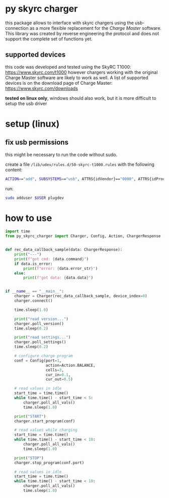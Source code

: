 
# py skyrc charger

this package allows to interface with skyrc chargers using the usb-connection as a more flexible replacement for the *Charge Master* software.
This library was created by reverse engineering the protocol and does not support the complete set of functions yet.

## supported devices

this code was developed and tested using the SkyRC T1000: https://www.skyrc.com/t1000
however chargers working with the original Charge Master software are likely to work as well. A list of supported devices is on the download page of Charge Master: https://www.skyrc.com/downloads

**tested on linux only**, windows should also work, but it is more difficult to setup the usb driver

# setup (linux)

## fix usb permissions

this might be necessary to run the code without sudo.

create a file `/lib/udev/rules.d/50-skyrc-t1000.rules` with the following content:
```bash
ACTION=="add", SUBSYSTEMS=="usb", ATTRS{idVendor}=="0000", ATTRS{idProduct}=="0001", MODE="660", GROUP="plugdev"
```

run:
```bash
sudo adduser $USER plugdev
```

# how to use

```python
import time
from py_skyrc_charger import Charger, Config, Action, ChargerResponse


def rec_data_callback_sample(data: ChargerResponse):
    print("---")
    print(f"got cmd: {data.command}")
    if data.is_error:
        print(f"error: {data.error_str}")
    else:
        print(f"got data: {data.data}")


if __name__ == "__main__":
    charger = Charger(rec_data_callback_sample, device_index=0)
    charger.connect()

    time.sleep(1.0)

    print("read version...")
    charger.poll_version()
    time.sleep(0.2)

    print("read settings...")
    charger.poll_settings()
    time.sleep(0.2)

    # configure charge program
    conf = Config(port=1,
                  action=Action.BALANCE,
                  cells=3,
                  cur_in=0.1,
                  cur_out=0.5)

    # read values in idle
    start_time = time.time()
    while time.time() - start_time < 5:
        charger.poll_all_vals()
        time.sleep(1.0)

    print("START")
    charger.start_program(conf)

    # read values while charging
    start_time = time.time()
    while time.time() - start_time < 10:
        charger.poll_all_vals()
        time.sleep(1.0)

    print("STOP")
    charger.stop_program(conf.port)

    # read values in idle
    start_time = time.time()
    while time.time() - start_time < 10:
        charger.poll_all_vals()
        time.sleep(1.0)

```
